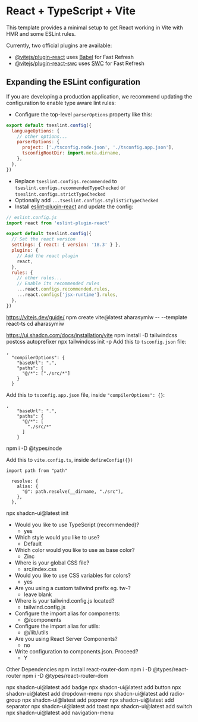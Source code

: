 # React + TypeScript + Vite

This template provides a minimal setup to get React working in Vite with HMR and some ESLint rules.

Currently, two official plugins are available:

- [@vitejs/plugin-react](https://github.com/vitejs/vite-plugin-react/blob/main/packages/plugin-react/README.md) uses [Babel](https://babeljs.io/) for Fast Refresh
- [@vitejs/plugin-react-swc](https://github.com/vitejs/vite-plugin-react-swc) uses [SWC](https://swc.rs/) for Fast Refresh

## Expanding the ESLint configuration

If you are developing a production application, we recommend updating the configuration to enable type aware lint rules:

- Configure the top-level `parserOptions` property like this:

```js
export default tseslint.config({
  languageOptions: {
    // other options...
    parserOptions: {
      project: ['./tsconfig.node.json', './tsconfig.app.json'],
      tsconfigRootDir: import.meta.dirname,
    },
  },
})
```

- Replace `tseslint.configs.recommended` to `tseslint.configs.recommendedTypeChecked` or `tseslint.configs.strictTypeChecked`
- Optionally add `...tseslint.configs.stylisticTypeChecked`
- Install [eslint-plugin-react](https://github.com/jsx-eslint/eslint-plugin-react) and update the config:

```js
// eslint.config.js
import react from 'eslint-plugin-react'

export default tseslint.config({
  // Set the react version
  settings: { react: { version: '18.3' } },
  plugins: {
    // Add the react plugin
    react,
  },
  rules: {
    // other rules...
    // Enable its recommended rules
    ...react.configs.recommended.rules,
    ...react.configs['jsx-runtime'].rules,
  },
})
```


https://vitejs.dev/guide/
npm create vite@latest aharasymiw -- --template react-ts
cd aharasymiw

https://ui.shadcn.com/docs/installation/vite
npm install -D tailwindcss postcss autoprefixer
npx tailwindcss init -p
Add this to `tsconfig.json` file:
```
,
  "compilerOptions": {
    "baseUrl": ".",
    "paths": {
      "@/*": ["./src/*"]
    }
  }
```
Add this to `tsconfig.app.json` file, inside `"compilerOptions": {}`:
```
,
    "baseUrl": ".",
    "paths": {
      "@/*": [
        "./src/*"
      ]
    }
```
npm i -D @types/node

Add this to `vite.config.ts`, inside `defineConfig({})`

```
import path from "path"

  resolve: {
    alias: {
      "@": path.resolve(__dirname, "./src"),
    },
  },
```
npx shadcn-ui@latest init
- Would you like to use TypeScript (recommended)?
  - yes
- Which style would you like to use?
  - Default
- Which color would you like to use as base color?
  - Zinc
- Where is your global CSS file?
  - src/index.css
- Would you like to use CSS variables for colors?
  - yes
- Are you using a custom tailwind prefix eg. tw-?
  - leave blank
- Where is your tailwind.config.js located?
  - tailwind.config.js
- Configure the import alias for components:
  - @/components
- Configure the import alias for utils:
  - @/lib/utils
- Are you using React Server Components?
  - no
- Write configuration to components.json. Proceed?
  - Y

Other Dependencies
npm install react-router-dom
npm i -D @types/react-router
npm i -D @types/react-router-dom

npx shadcn-ui@latest add badge
npx shadcn-ui@latest add button
npx shadcn-ui@latest add dropdown-menu
npx shadcn-ui@latest add radio-group
npx shadcn-ui@latest add popover
npx shadcn-ui@latest add separator
npx shadcn-ui@latest add toast
npx shadcn-ui@latest add switch
npx shadcn-ui@latest add navigation-menu
